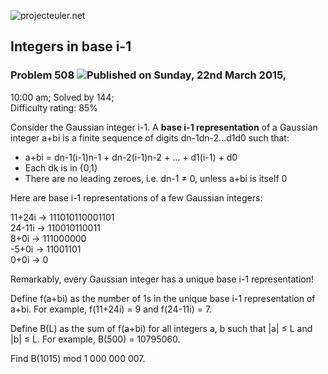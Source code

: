 ![projecteuler.net](images/print_page_logo.png)

## Integers in base i-1

### Problem 508 ![](images/icon_info.png)Published on Sunday, 22nd March 2015,
10:00 am; Solved by 144;  
Difficulty rating: 85%

Consider the Gaussian integer i-1. A **base i-1 representation** of a Gaussian
integer a+bi is a finite sequence of digits dn-1dn-2...d1d0 such that:

  * a+bi = dn-1(i-1)n-1 \+ dn-2(i-1)n-2 \+ ... + d1(i-1) + d0
  * Each dk is in {0,1}
  * There are no leading zeroes, i.e. dn-1 ≠ 0, unless a+bi is itself 0

Here are base i-1 representations of a few Gaussian integers:  
  
11+24i → 111010110001101  
24-11i → 110010110011  
8+0i → 111000000  
-5+0i → 11001101  
0+0i → 0

Remarkably, every Gaussian integer has a unique base i-1 representation!  
  
Define f(a+bi) as the number of 1s in the unique base i-1 representation of
a+bi. For example, f(11+24i) = 9 and f(24-11i) = 7.  
  
Define B(L) as the sum of f(a+bi) for all integers a, b such that |a| ≤ L and
|b| ≤ L. For example, B(500) = 10795060.  
  
Find B(1015) mod 1 000 000 007.

  
  


